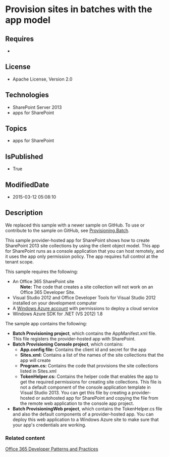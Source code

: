 # Provision sites in batches with the app model
## Requires
* 
## License
* Apache License, Version 2.0
## Technologies
* SharePoint Server 2013
* apps for SharePoint
## Topics
* apps for SharePoint
## IsPublished
* True
## ModifiedDate
* 2015-03-12 05:08:10
## Description

<p>We replaced this sample with a newer sample on GitHub. To use or contribute to the sample on GitHub, see
<a href="https://github.com/OfficeDev/PnP/tree/dev/Samples/Provisioning.Batch">Provisioning.Batch</a>.</p>
<p>This sample provider-hosted app for SharePoint shows how to create SharePoint 2013 site collections by using the client object model. This app for SharePoint runs as a console application that you can host remotely, and it uses the app only permission policy.
 The app requires full control at the tenant scope.</p>
<p>This sample requires the following:</p>
<ul>
<li>An Office 365 SharePoint site
<ul>
<strong>Note:</strong> The code that creates a site collection will not work on an Office 365 Developer Site.
</ul>
</li><li>Visual Studio 2012 and Office Developer Tools for Visual Studio 2012 installed on your development computer
</li><li>A <a href="https://manage.windowsazure.com/" target="_blank">Windows Azure account</a> with permissions to deploy a cloud service
</li><li>Windows Azure SDK for .NET (VS 2012) 1.8 </li></ul>
<p>The sample app contains the following:</p>
<ul>
<li><strong>Batch Provisioning project</strong>, which contains the AppManifest.xml file. This file registers the provider-hosted app with SharePoint.
</li><li><strong>Batch Provisioning Console project</strong>, which contains:
<ul>
<li><strong>App.config file:</strong> Contains the client id and secret for the app
</li><li><strong>Sites.xml:</strong> Contains a list of the names of the site collections that the app will create
</li><li><strong>Program.cs:</strong> Contains the code that provisions the site collections listed in Sites.xml
</li><li><strong>TokenHelper.cs:</strong> Contains the helper code that enables the app to get the required permissions for creating site collections. This file is not a default component of the console application template in Visual Studio 2013. You can get this
 file by creating a provider-hosted or autohosted app for SharePoint and copying the file from the remote web application to the console app project.
</li></ul>
</li><li><strong>Batch ProvisioningWeb project</strong>, which contains the TokenHelper.cs file and also the default components of a provider-hosted app. You can deploy this web application to a Windows Azure site to make sure that your app's credentials are working.
</li></ul>
<h3>Related content</h3>
<p><a href="https://github.com/OfficeDev/PnP/tree/master/Samples/Core.DataStorageModels">Office 365 Developer Patterns and Practices</a></p>
